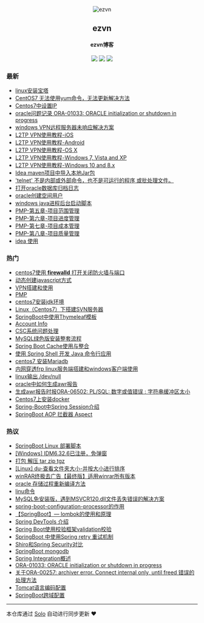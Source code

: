 <p align="center"><img alt="ezvn" src="https://ws1.sinaimg.cn/large/ab71ac88ly1g1w7xhs9fdj20e80e811d.jpg"></p><h2 align="center">
ezvn
</h2>

<h4 align="center">ezvn博客</h4>
<p align="center"><a title="ezvn" target="_blank" href="https://github.com/wanwenjie1993/solo-blog"><img src="https://img.shields.io/github/last-commit/wanwenjie1993/solo-blog.svg?style=flat-square"></a>
<a title="GitHub repo size in bytes" target="_blank" href="https://github/wanwenjie1993/solo-blog"><img src="https://img.shields.io/github/repo-size/wanwenjie1993/solo-blog.svg?style=flat-square"></a>
<a title="Solo Version" target="_blank" href="https://github.com/b3log/solo/releases"><img src="https://img.shields.io/badge/solo-3.5.0-f1e05a.svg?style=flat-square"></a>
</p>

### 最新

* [linux安装宝塔](http://ezvn.cn/articles/2019/04/10/1554879076893.html)
* [CentOS7 无法使用yum命令，无法更新解决方法](http://ezvn.cn/articles/2019/04/10/1554876590985.html)
* [Centos7中设置IP](http://ezvn.cn/articles/2019/04/10/1554873977434.html)
* [oracle问题记录 ORA-01033: ORACLE initialization or shutdown in progress](http://ezvn.cn/articles/2019/04/10/1554865374383.html)
* [windows VPN远程服务器未响应解决方案](http://ezvn.cn/articles/2019/04/09/1554797384649.html)
* [L2TP VPN使用教程-iOS](http://ezvn.cn/articles/2019/04/09/1554797028023.html)
* [L2TP VPN使用教程-Android](http://ezvn.cn/articles/2019/04/09/1554796984839.html)
* [L2TP VPN使用教程-OS X](http://ezvn.cn/articles/2019/04/09/1554796941838.html)
* [L2TP VPN使用教程-Windows 7, Vista and XP](http://ezvn.cn/articles/2019/04/09/1554796887918.html)
* [L2TP VPN使用教程-Windows 10 and 8.x](http://ezvn.cn/articles/2019/04/09/1554796845360.html)
* [Idea maven项目中导入本地Jar包](http://ezvn.cn/articles/2019/04/09/1554792932000.html)
* ['telnet' 不是内部或外部命令，也不是可运行的程序 或批处理文件。](http://ezvn.cn/articles/2019/04/09/1554790108080.html)
* [打开oracle数据库归档日志](http://ezvn.cn/articles/2019/04/09/1554786904167.html)
* [oracle创建空间用户](http://ezvn.cn/articles/2019/04/09/1554786818282.html)
* [windows java进程后台启动脚本](http://ezvn.cn/articles/2019/04/09/1554786668810.html)
* [PMP-第五章-项目范围管理](http://ezvn.cn/articles/2019/04/08/1554711205334.html)
* [PMP-第六章-项目进度管理](http://ezvn.cn/articles/2019/04/08/1554711027490.html)
* [PMP-第七章-项目成本管理](http://ezvn.cn/articles/2019/04/08/1554710897545.html)
* [PMP-第八章-项目质量管理](http://ezvn.cn/articles/2019/04/08/1554710630464.html)
* [idea 使用](http://ezvn.cn/articles/2019/04/03/1554301665559.html)

### 热门

* [centos7使用 <b>firewalld</b> 打开关闭防火墙与端口](http://ezvn.cn/articles/2019/03/24/1553437262508.html)
* [动态创建javascript方式](http://ezvn.cn/articles/2019/03/24/1553401999674.html)
* [VPN搭建和使用](http://ezvn.cn/articles/2019/03/26/1553578523423.html)
* [PMP](http://ezvn.cn/articles/2019/03/28/1553774438790.html)
* [centos7安装jdk环境](http://ezvn.cn/articles/2019/03/24/1553402195297.html)
* [Linux（Centos7）下搭建SVN服务器](http://ezvn.cn/articles/2019/03/28/1553753125671.html)
* [SpringBoot中使用Thymeleaf模板](http://ezvn.cn/articles/2019/03/24/1553441287274.html)
* [Account Info](http://ezvn.cn/password)
* [CSC系统问题处理](http://ezvn.cn/csc)
* [MySQL绿色版安装整套流程](http://ezvn.cn/articles/2019/03/30/1553945492719.html)
* [Spring Boot Cache使用与整合](http://ezvn.cn/articles/2019/03/31/1554042251256.html)
* [使用 Spring Shell 开发 Java 命令行应用](http://ezvn.cn/articles/2019/03/31/1554044276457.html)
* [centos7 安装Mariadb](http://ezvn.cn/articles/2019/03/24/1553439777058.html)
* [内网穿透frp linux服务端搭建和windows客户端使用](http://ezvn.cn/articles/2019/03/24/1553440714576.html)
* [linux输出 /dev/null](http://ezvn.cn/articles/2019/03/25/1553484592317.html)
* [oracle中如何生成awr报告](http://ezvn.cn/articles/2019/03/25/1553501400910.html)
* [生成awr报告时报ORA-06502: PL/SQL: 数字或值错误 : 字符串缓冲区太小](http://ezvn.cn/articles/2019/03/25/1553502975079.html)
* [Centos7上安装docker](http://ezvn.cn/articles/2019/03/26/1553576290546.html)
* [Spring-Boot中Spring Session介绍](http://ezvn.cn/articles/2019/03/31/1554042169782.html)
* [SpringBoot AOP 拦截器 Aspect](http://ezvn.cn/articles/2019/03/31/1554042598610.html)

### 热议

* [SpringBoot Linux 部署脚本](http://ezvn.cn/articles/2019/03/24/1553440423522.html)
* [[Windows] IDM6.32.6已注册，免弹窗](http://ezvn.cn/articles/2019/03/24/1553441104779.html)
* [打包 解压 tar zip tgz](http://ezvn.cn/articles/2019/03/25/1553478317487.html)
* [[Linux] du-查看文件夹大小-并按大小进行排序](http://ezvn.cn/articles/2019/03/26/1553566000514.html)
* [winRAR终极去广告【最终版】适用winrar所有版本 ](http://ezvn.cn/articles/2019/03/26/1553610400920.html)
* [oracle 存储过程重新编译方法](http://ezvn.cn/articles/2019/03/27/1553653857401.html)
* [linu命令](http://ezvn.cn/articles/2019/03/28/1553762241292.html)
* [MySQL免安装版，遇到MSVCR120.dll文件丢失错误的解决方案](http://ezvn.cn/articles/2019/03/30/1553941174223.html)
* [spring-boot-configuration-processor的作用](http://ezvn.cn/articles/2019/03/31/1554041820739.html)
* [【SpringBoot】— lombok的使用和原理](http://ezvn.cn/articles/2019/03/31/1554041874916.html)
* [Spring DevTools 介绍](http://ezvn.cn/articles/2019/03/31/1554041933645.html)
* [Spring Boot使用校验框架validation校验](http://ezvn.cn/articles/2019/03/31/1554042317399.html)
* [SpringBoot 中使用Spring retry 重试机制](http://ezvn.cn/articles/2019/03/31/1554042402379.html)
* [Shiro和Spring Security对比](http://ezvn.cn/articles/2019/03/31/1554043655320.html)
* [SpringBoot mongodb](http://ezvn.cn/articles/2019/03/31/1554043829162.html)
* [Spring Integration概述](http://ezvn.cn/articles/2019/03/31/1554043904219.html)
* [ORA-01033: ORACLE initialization or shutdown in progress](http://ezvn.cn/articles/2019/04/01/1554083679006.html)
* [关于ORA-00257: archiver error. Connect internal only, until freed 错误的处理方法](http://ezvn.cn/articles/2019/04/01/1554088698414.html)
* [Tomcat语言编码配置](http://ezvn.cn/articles/2019/04/01/1554096428618.html)
* [SpringBoot跨域配置](http://ezvn.cn/articles/2019/04/01/1554102697976.html)

---

本仓库通过 [Solo](https://github.com/b3log/solo) 自动进行同步更新 ❤️ 